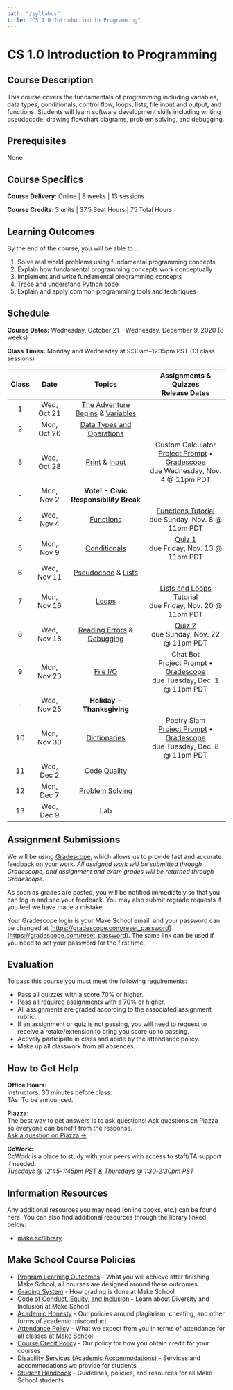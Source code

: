 ```yaml
---
path: "/syllabus"
title: "CS 1.0 Introduction to Programming"
---
```


# CS 1.0 Introduction to Programming

## Course Description

This course covers the fundamentals of programming including variables, data types, conditionals, control flow, loops, lists, file input and output, and functions. Students will learn software development skills including writing pseudocode, drawing flowchart diagrams, problem solving, and debugging.

## Prerequisites

None

## Course Specifics

**Course Delivery**: Online | 8 weeks | 13 sessions

**Course Credits**: 3 units | 37.5 Seat Hours | 75 Total Hours

## Learning Outcomes

By the end of the course, you will be able to ...

1. Solve real world problems using fundamental programming concepts
1. Explain how fundamental programming concepts work conceptually
1. Implement and write fundamental programming concepts
1. Trace and understand Python code
1. Explain and apply common programming tools and techniques

## Schedule

**Course Dates:** Wednesday, October 21 – Wednesday, December 9, 2020 (8 weeks)

**Class Times:** Monday and Wednesday at 9:30am–12:15pm PST (13 class sessions)

| Class |    Date     |                 Topics                 |                                                                         Assignments & Quizzes <br/> Release Dates                                                                          |
| :---: | :---------: | :------------------------------------: | :----------------------------------------------------------------------------------------------------------------------------------------------------------------------------------------: |
|   1   | Wed, Oct 21 |  [The Adventure Begins] & [Variables]  |
|   2   | Mon, Oct 26 |      [Data Types and Operations]       |
|   3   | Wed, Oct 28 |           [Print] & [Input]            | Custom Calculator <br/> [Project Prompt](Lessons/custom_calculator.md) • [Gradescope](https://www.gradescope.com/courses/201367/assignments/768668) <br/> due Wednesday, Nov. 4 @ 11pm PDT |
|   -   | Mon, Nov 2  | **Vote! - Civic Responsibility Break** |
|   4   | Wed, Nov 4  |              [Functions]               |                                                                  [Functions Tutorial] <br/> due Sunday, Nov. 8 @ 11pm PDT                                                                  |
|   5   | Mon, Nov 9  |             [Conditionals]             |                                                                       [Quiz 1] <br/> due Friday, Nov. 13 @ 11pm PDT                                                                        |
|   6   | Wed, Nov 11 |         [Pseudocode] & [Lists]         |
|   7   | Mon, Nov 16 |                [Loops]                 |                                                              [Lists and Loops Tutorial] <br/> due Friday, Nov. 20 @ 11pm PDT                                                               |
|   8   | Wed, Nov 18 |     [Reading Errors] & [Debugging]     |                                                                       [Quiz 2] <br/> due Sunday, Nov. 22 @ 11pm PDT                                                                        |
|   9   | Mon, Nov 23 |               [File I/O]               |           Chat Bot <br/> [Project Prompt](Lessons/chat_bot.md) • [Gradescope](https://www.gradescope.com/courses/201367/assignments/768688) <br/> due Tuesday, Dec. 1 @ 11pm PDT           |
|   -   | Wed, Nov 25 |       **Holiday - Thanksgiving**       |
|  10   | Mon, Nov 30 |             [Dictionaries]             |        Poetry Slam <br/> [Project Prompt](Lessons/poetry_slam.md) • [Gradescope](https://www.gradescope.com/courses/201367/assignments/768689) <br/> due Tuesday, Dec. 8 @ 11pm PDT        |
|  11   | Wed, Dec 2  |             [Code Quality]             |
|  12   | Mon, Dec 7  |           [Problem Solving]            |
|  13   | Wed, Dec 9  |                  Lab                   |

[the adventure begins]: Lessons/adventure_begins.md
[variables]: Lessons/variables.md
[data types and operations]: Lessons/datatypes_operations.md
[print]: Lessons/print.md
[input]: Lessons/input.md
[functions]: Lessons/functions.md
[reading errors]: Lessons/reading_errors.md
[conditionals]: Lessons/conditionals.md
[pseudocode]: Lessons/pseudocode.md
[lists]: Lessons/lists.md
[loops]: Lessons/loops.md
[debugging]: Lessons/debugging.md
[file i/o]: Lessons/file_io.md
[dictionaries]: Lessons/dictionaries.md
[code quality]: Lessons/code_quality.md
[problem solving]: Lessons/problem_solving.md
[functions tutorial]: https://www.gradescope.com/courses/201367/assignments/769069
[lists and loops tutorial]: https://www.gradescope.com/courses/201367/assignments/769103
[quiz 1]: https://www.gradescope.com/courses/201367/assignments/769102
[quiz 2]: https://www.gradescope.com/courses/201367/assignments/769104
[quiz 3]: https://www.gradescope.com/courses/201367/assignments/769105

## Assignment Submissions

We will be using [Gradescope](gradescope.com), which allows us to provide fast and accurate feedback on your work. _All assigned work will be submitted through Gradescope, and assignment and exam grades will be returned through Gradescope._

As soon as grades are posted, you will be notified immediately so that you can log in and see your feedback. You may also submit regrade requests if you feel we have made a mistake.

Your Gradescope login is your Make School email, and your password can be changed at [https://gradescope.com/reset_password](https://gradescope.com/reset_password). The same link can be used if you need to set your password for the first time.

## Evaluation

To pass this course you must meet the following requirements:

- Pass all quizzes with a score 70% or higher.
- Pass all required assignments with a 70% or higher.
- All assignments are graded according to the associated assignment rubric.
- If an assignment or quiz is not passing, you will need to request to receive a retake/extension to bring you score up to passing.
- Actively participate in class and abide by the attendance policy.
- Make up all classwork from all absences.

## How to Get Help

**Office Hours:** \
Instructors: 30 minutes before class.\
TAs: To be announced.

**Piazza:** \
The best way to get answers is to ask questions! Ask questions on Piazza so everyone can benefit from the response. \
[Ask a question on Piazza →](https://make.sc/cs1.0-piazza)

**CoWork:** \
CoWork is a place to study with your peers with access to staff/TA support if needed. \
_Tuesdays @ 12:45-1:45pm PST & Thursdays @ 1:30-2:30pm PST_

## Information Resources

Any additional resources you may need (online books, etc.) can be found here. You can also find additional resources through the library linked below:

- [make.sc/library](http://make.sc/library)

## Make School Course Policies

- [Program Learning Outcomes](https://make.sc/program-learning-outcomes) - What you will achieve after finishing Make School, all courses are designed around these outcomes.
- [Grading System](https://make.sc/grading-system) - How grading is done at Make School
- [Code of Conduct, Equity, and Inclusion](https://make.sc/code-of-conduct) - Learn about Diversity and Inclusion at Make School
- [Academic Honesty](https://make.sc/academic-honesty-policy) - Our policies around plagiarism, cheating, and other forms of academic misconduct
- [Attendance Policy](https://make.sc/attendance-policy) - What we expect from you in terms of attendance for all classes at Make School
- [Course Credit Policy](https://make.sc/course-credit-policy) - Our policy for how you obtain credit for your courses
- [Disability Services (Academic Accommodations)](https://make.sc/disability-services) - Services and accommodations we provide for students
- [Student Handbook](https://make.sc/student-handbook) - Guidelines, policies, and resources for all Make School students
